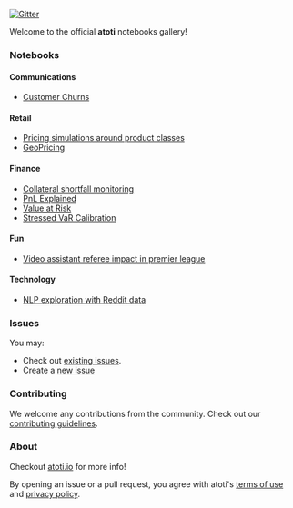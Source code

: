 [![Gitter](https://badges.gitter.im/atoti/atoti.svg)](https://gitter.im/atoti/atoti)

Welcome to the official **atoti** notebooks gallery!

### Notebooks

#### Communications

- [Customer Churns](./Communications/customer-churn/main.ipynb)

#### Retail

- [Pricing simulations around product classes](./retail/pricing-simulations-around-product-classes/main.ipynb)
- [GeoPricing](./retail/geopricing/main.ipynb)

#### Finance

- [Collateral shortfall monitoring](./finance/collateral-shortfall-monitoring/main.ipynb)
- [PnL Explained](./finance/pnl-explained/main.ipynb)
- [Value at Risk](./finance/value-at-risk/main.ipynb)
- [Stressed VaR Calibration](./finance/stressed-var-calibration/main.ipynb)

#### Fun

- [Video assistant referee impact in premier league](./fun/var-impact-in-premier-league/main.ipynb)

#### Technology

- [NLP exploration with Reddit data](./Technology/Reddit/main.ipynb)

### Issues

You may:

- Check out [existing issues](https://github.com/atoti/notebooks/issues).
- Create a [new issue](https://github.com/atoti/notebooks/issues/new/choose)

### Contributing

We welcome any contributions from the community. Check out our [contributing guidelines](CONTRIBUTING.md).

### About

Checkout [atoti.io](https://www.atoti.io) for more info!

By opening an issue or a pull request, you agree with atoti's [terms of use](https://www.atoti.io/terms) and [privacy policy](https://www.atoti.io/privacy-policy).
